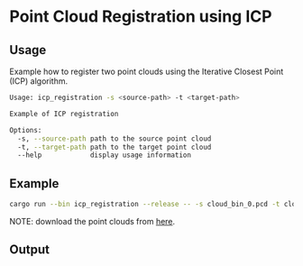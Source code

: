 # Point Cloud Registration using ICP

## Usage

Example how to register two point clouds using the Iterative Closest Point (ICP) algorithm.

```bash
Usage: icp_registration -s <source-path> -t <target-path>

Example of ICP registration

Options:
  -s, --source-path path to the source point cloud
  -t, --target-path path to the target point cloud
  --help            display usage information
```

## Example

```bash
cargo run --bin icp_registration --release -- -s cloud_bin_0.pcd -t cloud_bin_1.pcd
```

NOTE: download the point clouds from [here](https://github.com/kornia/data/tree/main/pointcloud).

## Output
